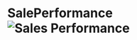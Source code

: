 # SalePerformance![Sales Performance](https://github.com/ThangNguyenUsask/SalePerformance/assets/93494432/32be359e-eec6-48e8-9689-c5973ca5e444)
